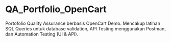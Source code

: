 # QA_Portfolio_OpenCart
Portofolio Quality Assurance berbasis OpenCart Demo. Mencakup latihan SQL Queries untuk database validation, API Testing menggunakan Postman,  dan Automation Testing (UI &amp; API).

